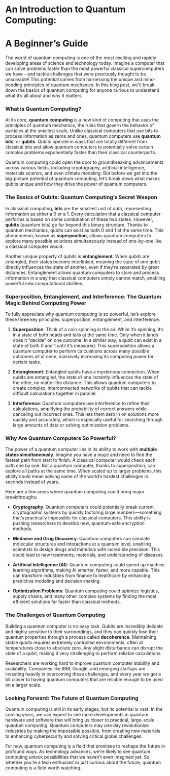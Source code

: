 # An Introduction to Quantum Computing: 
# A Beginner’s Guide

The world of quantum computing is one of the most exciting and rapidly developing areas of science and technology today. Imagine a computer that can solve problems faster than the most powerful classical supercomputers we have - and tackle challenges that were previously thought to be unsolvable! This potential comes from harnessing the unique and mind-bending principles of quantum mechanics. In this blog post, we'll break down the basics of quantum computing for anyone curious to understand what it’s all about and why it matters.

### What is Quantum Computing?

At its core, **quantum computing** is a new kind of computing that uses the principles of quantum mechanics, the rules that govern the behavior of particles at the smallest scale. Unlike classical computers that use bits to process information as zeros and ones, quantum computers use **quantum bits**, or **qubits**. Qubits operate in ways that are totally different from classical bits and allow quantum computers to potentially solve certain complex problems exponentially faster than their classical counterparts.

Quantum computing could open the door to groundbreaking advancements across various fields, including cryptography, artificial intelligence, materials science, and even climate modeling. But before we get into the big-picture potential of quantum computing, let’s break down what makes qubits unique and how they drive the power of quantum computers.

### The Basics of Qubits: Quantum Computing’s Secret Weapon

In classical computing, **bits** are the smallest unit of data, representing information as either a 0 or a 1. Every calculation that a classical computer performs is based on some combination of these two states. However, **qubits** (quantum bits) go far beyond this binary structure. Thanks to quantum mechanics, qubits can exist as both 0 and 1 at the same time. This phenomenon, known as **superposition**, allows quantum computers to explore many possible solutions simultaneously instead of one-by-one like a classical computer would.

Another unique property of qubits is **entanglement**. When qubits are entangled, their states become interlinked, meaning the state of one qubit directly influences the state of another, even if they’re separated by great distances. Entanglement allows quantum computers to store and process information in a way that classical computers simply cannot match, enabling powerful new computational abilities.

### Superposition, Entanglement, and Interference: The Quantum Magic Behind Computing Power

To fully appreciate why quantum computing is so powerful, let’s explore these three key principles: superposition, entanglement, and interference.

1. **Superposition**: Think of a coin spinning in the air. While it’s spinning, it’s in a state of both heads and tails at the same time. Only when it lands does it “decide” on one outcome. In a similar way, a qubit can exist in a state of both 0 and 1 until it’s measured. This superposition allows a quantum computer to perform calculations across many possible outcomes all at once, massively increasing its computing power for certain tasks.

2. **Entanglement**: Entangled qubits have a mysterious connection. When qubits are entangled, the state of one instantly influences the state of the other, no matter the distance. This allows quantum computers to create complex, interconnected networks of qubits that can tackle difficult calculations together in parallel.

3. **Interference**: Quantum computers use interference to refine their calculations, amplifying the probability of correct answers while canceling out incorrect ones. This lets them zero in on solutions more quickly and accurately, which is especially useful for searching through large amounts of data or solving optimization problems.

### Why Are Quantum Computers So Powerful?

The power of a quantum computer lies in its ability to work with **multiple states simultaneously**. Imagine you have a maze and need to find the fastest path from start to finish. A classical computer would check each path one by one. But a quantum computer, thanks to superposition, can explore all paths at the same time. When scaled up to larger problems, this ability could mean solving some of the world’s hardest challenges in seconds instead of years.

Here are a few areas where quantum computing could bring major breakthroughs:

- **Cryptography**: Quantum computers could potentially break current cryptographic systems by quickly factoring large numbers—something that’s practically impossible for classical computers. This ability is pushing researchers to develop new, quantum-safe encryption methods.
  
- **Medicine and Drug Discovery**: Quantum computers can simulate molecular structures and interactions at a quantum level, enabling scientists to design drugs and materials with incredible precision. This could lead to new treatments, materials, and understanding of diseases.

- **Artificial Intelligence (AI)**: Quantum computing could speed up machine learning algorithms, making AI smarter, faster, and more capable. This can transform industries from finance to healthcare by enhancing predictive modeling and decision-making.

- **Optimization Problems**: Quantum computing could optimize logistics, supply chains, and many other complex systems by finding the most efficient solutions far faster than classical methods.

### The Challenges of Quantum Computing

Building a quantum computer is no easy task. Qubits are incredibly delicate and highly sensitive to their surroundings, and they can quickly lose their quantum properties through a process called **decoherence**. Maintaining stable qubits requires extremely controlled environments, often at temperatures close to absolute zero. Any slight disturbance can disrupt the state of a qubit, making it very challenging to perform reliable calculations.

Researchers are working hard to improve quantum computer stability and scalability. Companies like IBM, Google, and emerging startups are investing heavily in overcoming these challenges, and every year we get a bit closer to having quantum computers that are reliable enough to be used on a larger scale.

### Looking Forward: The Future of Quantum Computing

Quantum computing is still in its early stages, but its potential is vast. In the coming years, we can expect to see more developments in quantum hardware and software that will bring us closer to practical, large-scale quantum computing. Quantum computers may one day revolutionize industries by making the impossible possible, from creating new materials to enhancing cybersecurity and solving critical global challenges.

For now, quantum computing is a field that promises to reshape the future in profound ways. As technology advances, we’re likely to see quantum computing unlock possibilities that we haven’t even imagined yet. So, whether you’re a tech enthusiast or just curious about the future, quantum computing is a field worth watching.
